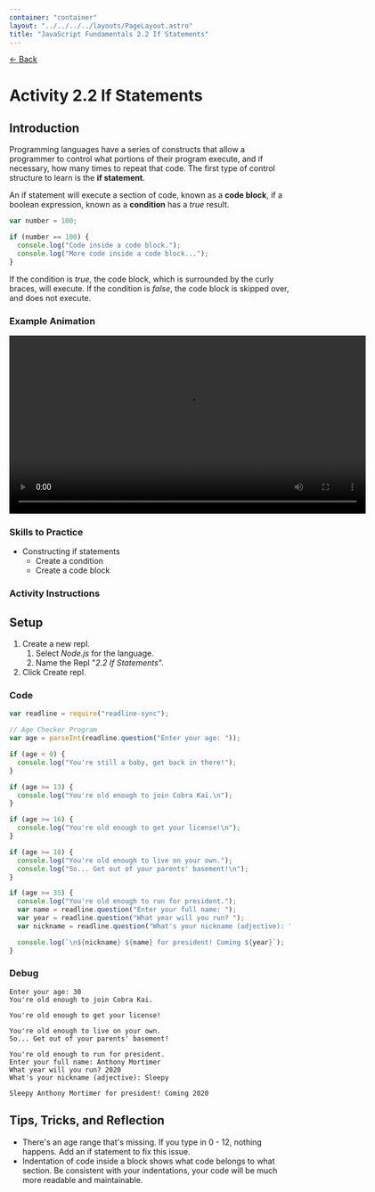 ```yaml
---
container: "container"
layout: "../../../../layouts/PageLayout.astro"
title: "JavaScript Fundamentals 2.2 If Statements"
---
```


[← Back](../)

# Activity 2.2 If Statements

## Introduction

Programming languages have a series of constructs that allow a programmer to control what portions of their program execute, and if necessary, how many times to repeat that code. The first type of control structure to learn is the **if statement**.

An if statement will execute a section of code, known as a **code block**, if a boolean expression, known as a **condition** has a _true_ result.

```js
var number = 100;

if (number == 100) {
  console.log("Code inside a code block.");
  console.log("More code inside a code block...");
}
```

If the condition is _true_, the code block, which is surrounded by the curly braces, will execute. If the condition is _false_, the code block is skipped over, and does not execute.

### Example Animation

<video src="/assets/video/javascript/if-statement-animation.mp4" width="640" controls></video>

### Skills to Practice

- Constructing if statements
  - Create a condition
  - Create a code block

### Activity Instructions

## Setup

1. Create a new repl.
   1. Select _Node.js_ for the language.
   2. Name the Repl "_2.2 If Statements_".
2. Click Create repl.

### Code

```javascript
var readline = require("readline-sync");

// Age Checker Program
var age = parseInt(readline.question("Enter your age: "));

if (age < 0) {
  console.log("You're still a baby, get back in there!");
}

if (age >= 13) {
  console.log("You're old enough to join Cobra Kai.\n");
}

if (age >= 16) {
  console.log("You're old enough to get your license!\n");
}

if (age >= 18) {
  console.log("You're old enough to live on your own.");
  console.log("So... Get out of your parents' basement!\n");
}

if (age >= 35) {
  console.log("You're old enough to run for president.");
  var name = readline.question("Enter your full name: ");
  var year = readline.question("What year will you run? ");
  var nickname = readline.question("What's your nickname (adjective): ");

  console.log(`\n${nickname} ${name} for president! Coming ${year}`);
}
```

### Debug

```
Enter your age: 30
You're old enough to join Cobra Kai.

You're old enough to get your license!

You're old enough to live on your own.
So... Get out of your parents' basement!

You're old enough to run for president.
Enter your full name: Anthony Mortimer
What year will you run? 2020
What's your nickname (adjective): Sleepy

Sleepy Anthony Mortimer for president! Coming 2020
```

## Tips, Tricks, and Reflection

- There's an age range that's missing. If you type in 0 - 12, nothing happens. Add an if statement to fix this issue.
- Indentation of code inside a block shows what code belongs to what section. Be consistent with your indentations, your code will be much more readable and maintainable.
